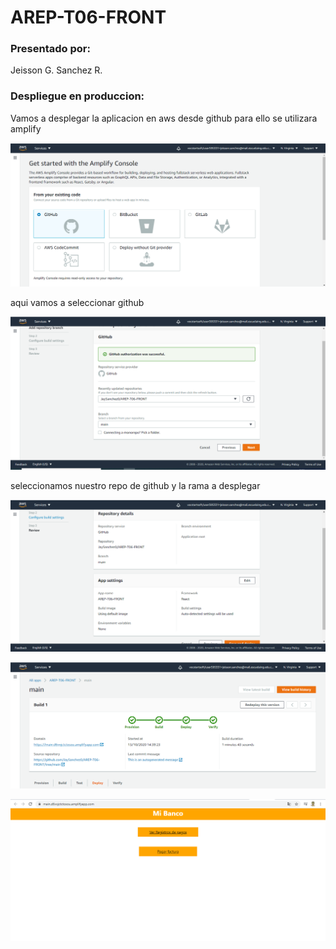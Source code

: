# AREP-T06-FRONT

### Presentado por:

Jeisson G. Sanchez R.


### Despliegue en produccion:

Vamos a desplegar la aplicacion en aws desde github para ello se utilizara amplify

![ver](img/conexion.PNG)

aqui vamos a seleccionar github

![ver](img/repo.PNG)

seleccionamos nuestro repo de github y la rama a desplegar

![ver](img/detalles.PNG)

![ver](img/build.PNG)

![ver](img/finalDeploy.PNG)